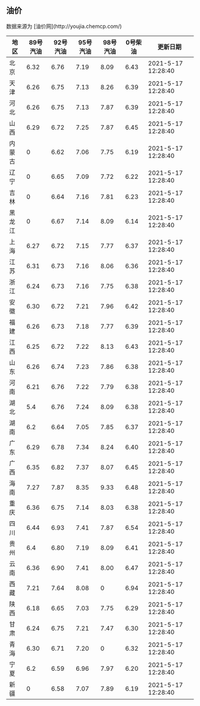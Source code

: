 
<!DOCTYPE html>
<html lang="zh-cn">
<head>
<link href="https://cdn.jsdelivr.net/gh/RookieFanzk/link/github.css" rel="stylesheet">
</head>

<body>
<h2>油价</h2>
<p>数据来源为 [油价网](http://youjia.chemcp.com/) </p>
<table>
<thead>
<tr>
<th>地区</th>
<th>89号汽油</th>
<th>92号汽油</th>
<th>95号汽油</th>
<th>98号汽油</th>
<th>0号柴油</th>
<th>更新日期</th>
</tr>
</thead>
<tbody>
<tr>
<td>北京</td>
<td>6.32</td>
<td>6.76</td>
<td>7.19</td>
<td>8.09</td>
<td>6.43</td>
<td>2021-5-17 12:28:40</td>
</tr>
<tr>
<td>天津</td>
<td>6.26</td>
<td>6.75</td>
<td>7.13</td>
<td>8.26</td>
<td>6.39</td>
<td>2021-5-17 12:28:40</td>
</tr>
<tr>
<td>河北</td>
<td>6.26</td>
<td>6.75</td>
<td>7.13</td>
<td>7.87</td>
<td>6.39</td>
<td>2021-5-17 12:28:40</td>
</tr>
<tr>
<td>山西</td>
<td>6.29</td>
<td>6.72</td>
<td>7.25</td>
<td>7.87</td>
<td>6.45</td>
<td>2021-5-17 12:28:40</td>
</tr>
<tr>
<td>内蒙古</td>
<td>0</td>
<td>6.62</td>
<td>7.06</td>
<td>7.75</td>
<td>6.19</td>
<td>2021-5-17 12:28:40</td>
</tr>
<tr>
<td>辽宁</td>
<td>0</td>
<td>6.65</td>
<td>7.09</td>
<td>7.72</td>
<td>6.22</td>
<td>2021-5-17 12:28:40</td>
</tr>
<tr>
<td>吉林</td>
<td>0</td>
<td>6.64</td>
<td>7.16</td>
<td>7.81</td>
<td>6.23</td>
<td>2021-5-17 12:28:40</td>
</tr>
<tr>
<td>黑龙江</td>
<td>0</td>
<td>6.67</td>
<td>7.14</td>
<td>8.09</td>
<td>6.14</td>
<td>2021-5-17 12:28:40</td>
</tr>
<tr>
<td>上海</td>
<td>6.27</td>
<td>6.72</td>
<td>7.15</td>
<td>7.77</td>
<td>6.37</td>
<td>2021-5-17 12:28:40</td>
</tr>
<tr>
<td>江苏</td>
<td>6.31</td>
<td>6.73</td>
<td>7.16</td>
<td>8.06</td>
<td>6.36</td>
<td>2021-5-17 12:28:40</td>
</tr>
<tr>
<td>浙江</td>
<td>6.24</td>
<td>6.73</td>
<td>7.16</td>
<td>7.75</td>
<td>6.38</td>
<td>2021-5-17 12:28:40</td>
</tr>
<tr>
<td>安徽</td>
<td>6.30</td>
<td>6.72</td>
<td>7.21</td>
<td>7.96</td>
<td>6.42</td>
<td>2021-5-17 12:28:40</td>
</tr>
<tr>
<td>福建</td>
<td>6.26</td>
<td>6.73</td>
<td>7.18</td>
<td>7.77</td>
<td>6.39</td>
<td>2021-5-17 12:28:40</td>
</tr>
<tr>
<td>江西</td>
<td>6.25</td>
<td>6.72</td>
<td>7.22</td>
<td>8.13</td>
<td>6.43</td>
<td>2021-5-17 12:28:40</td>
</tr>
<tr>
<td>山东</td>
<td>6.26</td>
<td>6.74</td>
<td>7.23</td>
<td>7.86</td>
<td>6.38</td>
<td>2021-5-17 12:28:40</td>
</tr>
<tr>
<td>河南</td>
<td>6.21</td>
<td>6.76</td>
<td>7.22</td>
<td>7.79</td>
<td>6.38</td>
<td>2021-5-17 12:28:40</td>
</tr>
<tr>
<td>湖北</td>
<td>5.4</td>
<td>6.76</td>
<td>7.24</td>
<td>8.09</td>
<td>6.38</td>
<td>2021-5-17 12:28:40</td>
</tr>
<tr>
<td>湖南</td>
<td>6.2</td>
<td>6.64</td>
<td>7.05</td>
<td>7.85</td>
<td>6.37</td>
<td>2021-5-17 12:28:40</td>
</tr>
<tr>
<td>广东</td>
<td>6.29</td>
<td>6.78</td>
<td>7.34</td>
<td>8.24</td>
<td>6.40</td>
<td>2021-5-17 12:28:40</td>
</tr>
<tr>
<td>广西</td>
<td>6.35</td>
<td>6.82</td>
<td>7.37</td>
<td>8.07</td>
<td>6.45</td>
<td>2021-5-17 12:28:40</td>
</tr>
<tr>
<td>海南</td>
<td>7.27</td>
<td>7.87</td>
<td>8.35</td>
<td>9.33</td>
<td>6.48</td>
<td>2021-5-17 12:28:40</td>
</tr>
<tr>
<td>重庆</td>
<td>6.36</td>
<td>6.75</td>
<td>7.14</td>
<td>8.03</td>
<td>6.38</td>
<td>2021-5-17 12:28:40</td>
</tr>
<tr>
<td>四川</td>
<td>6.44</td>
<td>6.93</td>
<td>7.41</td>
<td>7.87</td>
<td>6.54</td>
<td>2021-5-17 12:28:40</td>
</tr>
<tr>
<td>贵州</td>
<td>6.4</td>
<td>6.80</td>
<td>7.19</td>
<td>8.09</td>
<td>6.41</td>
<td>2021-5-17 12:28:40</td>
</tr>
<tr>
<td>云南</td>
<td>6.36</td>
<td>6.90</td>
<td>7.41</td>
<td>8.00</td>
<td>6.47</td>
<td>2021-5-17 12:28:40</td>
</tr>
<tr>
<td>西藏</td>
<td>7.21</td>
<td>7.64</td>
<td>8.08</td>
<td>0</td>
<td>6.94</td>
<td>2021-5-17 12:28:40</td>
</tr>
<tr>
<td>陕西</td>
<td>6.18</td>
<td>6.65</td>
<td>7.03</td>
<td>7.75</td>
<td>6.29</td>
<td>2021-5-17 12:28:40</td>
</tr>
<tr>
<td>甘肃</td>
<td>6.24</td>
<td>6.75</td>
<td>7.21</td>
<td>7.47</td>
<td>6.30</td>
<td>2021-5-17 12:28:40</td>
</tr>
<tr>
<td>青海</td>
<td>6.30</td>
<td>6.71</td>
<td>7.20</td>
<td>0</td>
<td>6.32</td>
<td>2021-5-17 12:28:40</td>
</tr>
<tr>
<td>宁夏</td>
<td>6.2</td>
<td>6.59</td>
<td>6.96</td>
<td>7.97</td>
<td>6.20</td>
<td>2021-5-17 12:28:40</td>
</tr>
<tr>
<td>新疆</td>
<td>0</td>
<td>6.58</td>
<td>7.07</td>
<td>7.89</td>
<td>6.19</td>
<td>2021-5-17 12:28:40</td>
</tr>
</tbody>
</table>
</body>
</html>
